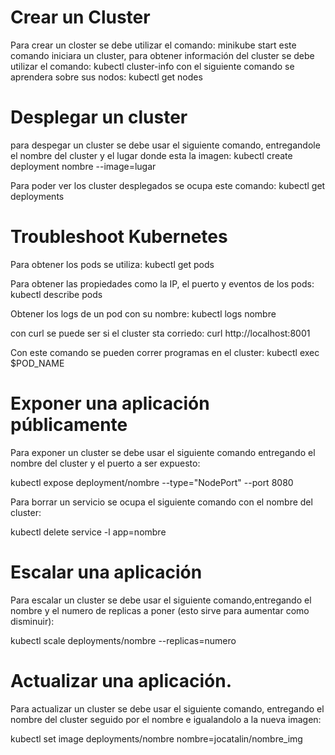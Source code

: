 # Crear un Cluster

Para crear un closter se debe utilizar el comando: minikube start
este comando iniciara un cluster,
para obtener información del cluster se debe utilizar el comando: kubectl cluster-info
con el siguiente comando se aprendera sobre sus nodos: kubectl get nodes

# Desplegar un cluster

para despegar un cluster se debe usar el siguiente comando, entregandole el nombre
del cluster y el lugar donde esta la imagen: 
kubectl create deployment nombre --image=lugar

Para poder ver los cluster desplegados se ocupa este comando: kubectl get deployments

# Troubleshoot Kubernetes

Para obtener los pods se utiliza: kubectl get pods

Para obtener las propiedades como la IP, el puerto y eventos de los pods: kubectl describe pods

Obtener los logs de un pod con su nombre: kubectl logs nombre

con curl se puede ser si el cluster sta corriedo: curl http://localhost:8001

Con este comando se pueden correr programas en el cluster: kubectl exec $POD_NAME

# Exponer una aplicación públicamente

Para exponer un cluster se debe usar el siguiente comando entregando el nombre
del cluster y el puerto a ser expuesto:

kubectl expose deployment/nombre --type="NodePort" --port 8080

Para borrar un servicio se ocupa el siguiente comando con el nombre del cluster:

kubectl delete service -l app=nombre


# Escalar una aplicación

Para escalar un cluster se debe usar el siguiente comando,entregando el nombre
y el numero de replicas a poner (esto sirve para aumentar como disminuir):

kubectl scale deployments/nombre --replicas=numero

# Actualizar una aplicación.

Para actualizar un cluster se debe usar el siguiente comando, entregando el nombre del cluster
seguido por el nombre e igualandolo a la nueva imagen:

kubectl set image deployments/nombre nombre=jocatalin/nombre_img


